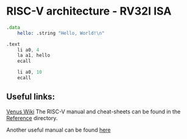# RISC-V architecture - RV32I ISA
```asm
.data
    hello: .string "Hello, World!\n"

.text
    li a0, 4
    la a1, hello
    ecall

    li a0, 10
    ecall
```

## Useful links:
[Venus Wiki](https://inst.eecs.berkeley.edu/~cs61c/fa21/resources/venus-reference/)
The RISC-V manual and cheat-sheets can be found in the [Reference](./Reference/) directory.

Another useful manual can be found [here](https://github.com/riscv-non-isa/riscv-asm-manual/blob/main/riscv-asm.md)

